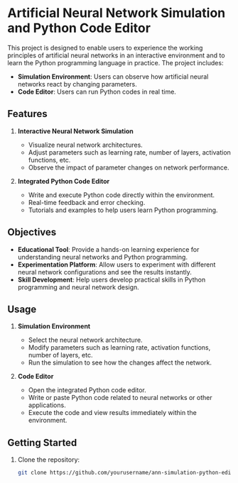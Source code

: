 # Artificial Neural Network Simulation and Python Code Editor

This project is designed to enable users to experience the working principles of artificial neural networks in an interactive environment and to learn the Python programming language in practice. The project includes:

- **Simulation Environment**: Users can observe how artificial neural networks react by changing parameters.
- **Code Editor**: Users can run Python codes in real time.

## Features

1. **Interactive Neural Network Simulation**
   - Visualize neural network architectures.
   - Adjust parameters such as learning rate, number of layers, activation functions, etc.
   - Observe the impact of parameter changes on network performance.

2. **Integrated Python Code Editor**
   - Write and execute Python code directly within the environment.
   - Real-time feedback and error checking.
   - Tutorials and examples to help users learn Python programming.

## Objectives

- **Educational Tool**: Provide a hands-on learning experience for understanding neural networks and Python programming.
- **Experimentation Platform**: Allow users to experiment with different neural network configurations and see the results instantly.
- **Skill Development**: Help users develop practical skills in Python programming and neural network design.

## Usage

1. **Simulation Environment**
   - Select the neural network architecture.
   - Modify parameters such as learning rate, activation functions, number of layers, etc.
   - Run the simulation to see how the changes affect the network.

2. **Code Editor**
   - Open the integrated Python code editor.
   - Write or paste Python code related to neural networks or other applications.
   - Execute the code and view results immediately within the environment.

## Getting Started

1. Clone the repository:
   ```bash
   git clone https://github.com/yourusername/ann-simulation-python-editor.git
